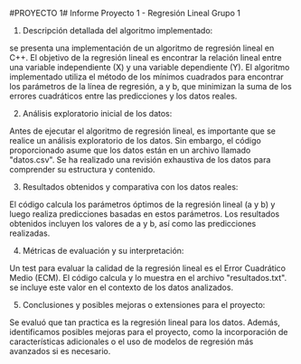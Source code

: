 #PROYECTO 1#
Informe Proyecto 1 -  Regresión Lineal Grupo 1 

1. Descripción detallada del algoritmo implementado:

se presenta una implementación de un algoritmo de regresión lineal en C++. El objetivo de la regresión lineal es encontrar la relación lineal entre una variable independiente (X) y una variable dependiente (Y). El algoritmo implementado utiliza el método de los mínimos cuadrados para encontrar los parámetros de la línea de regresión, a y b, que minimizan la suma de los errores cuadráticos entre las predicciones y los datos reales.

2. Análisis exploratorio inicial de los datos:
 
Antes de ejecutar el algoritmo de regresión lineal, es importante que se realice  un análisis exploratorio de los datos. Sin embargo, el código proporcionado asume que los datos están en un archivo llamado "datos.csv". Se ha realizado una revisión exhaustiva de los datos para comprender su estructura y contenido.

3. Resultados obtenidos y comparativa con los datos reales:

El código calcula los parámetros óptimos de la regresión lineal (a y b) y luego realiza predicciones basadas en estos parámetros. Los resultados obtenidos incluyen los valores de a y b, así como las predicciones realizadas.

4. Métricas de evaluación y su interpretación:

Un test  para evaluar la calidad de la regresión lineal es el Error Cuadrático Medio (ECM). El código calcula y lo muestra en el archivo "resultados.txt". se incluye este valor en el contexto de los datos analizados.

5. Conclusiones y posibles mejoras o extensiones para el proyecto:

 Se evaluó que tan practica es la regresión lineal para los datos. Además,  identificamos  posibles mejoras para el proyecto, como la incorporación de características adicionales o el uso de modelos de regresión más avanzados si es necesario.
